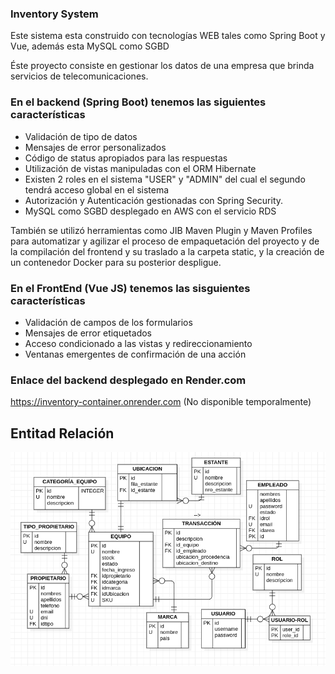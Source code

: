 ### Inventory System
Este sistema esta construido con tecnologías WEB tales como Spring Boot y Vue, además esta MySQL como SGBD

Éste proyecto consiste en gestionar los datos de una empresa que brinda servicios de telecomunicaciones.

### En el backend (Spring Boot) tenemos las siguientes características
* Validación de tipo de datos
* Mensajes de error personalizados
* Código de status apropiados para las respuestas 
* Utilización de vistas manipuladas con el ORM Hibernate
* Existen 2 roles en el sistema "USER" y "ADMIN" del cual el segundo tendrá acceso global en el sistema
* Autorización y Autenticación gestionadas con Spring Security.
* MySQL como SGBD desplegado en AWS con el servicio RDS

También se utilizó herramientas como JIB Maven Plugin y Maven Profiles para automatizar y agilizar el proceso de empaquetación del proyecto y de la compilación del frontend y su traslado a la carpeta static, y la creación de un contenedor Docker para su posterior despligue.


### En el FrontEnd (Vue JS) tenemos las sisguientes características
* Validación de campos de los formularios
* Mensajes de error etiquetados
* Acceso condicionado a las vistas y redireccionamiento 
* Ventanas emergentes de confirmación de una acción


### Enlace del backend desplegado en Render.com
https://inventory-container.onrender.com (No disponible temporalmente)

## Entitad Relación
![Entity Relationship](./entity_relationship.png)
